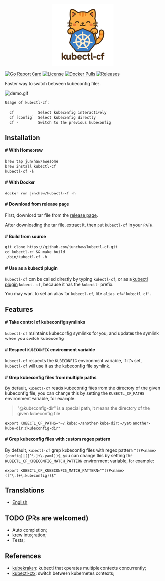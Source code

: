 
<div align="center">
  <img src="docs/logo.png" alt="kubectl-cf logo" width="200">
</div>

[![Go Report Card](https://goreportcard.com/badge/github.com/junchaw/kubectl-cf)](https://goreportcard.com/report/github.com/junchaw/kubectl-cf)
[![License](https://img.shields.io/github/license/junchaw/kubectl-cf?color=blue)](https://github.com/junchaw/kubectl-cf/blob/main/LICENSE)
[![Docker Pulls](https://img.shields.io/docker/pulls/junchaw/kubectl-cf.svg)](https://hub.docker.com/r/junchaw/kubectl-cf/)
[![Releases](https://img.shields.io/github/v/release/junchaw/kubectl-cf)](https://github.com/junchaw/kubectl-cf/releases)

Faster way to switch between kubeconfig files.

![demo.gif](https://github.com/junchaw/kubectl-cf/blob/main/assets/demo.gif?raw=true)

```
Usage of kubectl-cf:

  cf           Select kubeconfig interactively
  cf [config]  Select kubeconfig directly
  cf -         Switch to the previous kubeconfig
```

## Installation

#### # With Homebrew

```shell
brew tap junchaw/awesome
brew install kubectl-cf
kubectl-cf -h
```

#### # With Docker

```shell
docker run junchaw/kubectl-cf -h
```

#### # Download from release page

First, download tar file from the [release page](https://github.com/junchaw/kubectl-cf/releases).

After downloading the tar file, extract it, then put `kubectl-cf` in your `PATH`.

#### # Build from source

```shell
git clone https://github.com/junchaw/kubectl-cf.git
cd kubectl-cf && make build
./bin/kubectl-cf -h
```

#### # Use as a kubectl plugin

`kubectl-cf` can be called directly by typing `kubectl-cf`,
or as a [kubectl plugin](https://kubernetes.io/docs/tasks/extend-kubectl/kubectl-plugins/)
`kubectl cf`, because it has the `kubectl-` prefix.

You may want to set an alias for `kubectl-cf`, like `alias cf='kubectl cf'`.

## Features

#### # Take control of kubeconfig symlinks

`kubectl-cf` maintains kubeconfig symlinks for you,
and updates the symlink when you switch kubeconfig

#### # Respect `KUBECONFIG` environment variable

`kubectl-cf` respects the `KUBECONFIG` environment variable,
if it's set, `kubectl-cf` will use it as the kubeconfig file symlink.

#### # Grep kubeconfig files from multiple paths

By default, `kubectl-cf` reads kubeconfig files from the directory of the given kubeconfig file,
you can change this by setting the `KUBECTL_CF_PATHS` environment variable, for example:

> "@kubeconfig-dir" is a special path, it means the directory of the given kubeconfig file

```
export KUBECTL_CF_PATHS="~/.kube:~/another-kube-dir:~/yet-another-kube-dir:@kubeconfig-dir"
```

#### # Grep kubeconfig files with custom regex pattern

By default, `kubectl-cf` grep kubeconfig files with regex pattern `^(?P<name>(config)|([^\.]+\.yaml))$`,
you can change this by setting the `KUBECTL_CF_KUBECONFIG_MATCH_PATTERN` environment variable,
for example:

```
export KUBECTL_CF_KUBECONFIG_MATCH_PATTERN="^(?P<name>([^\.]+\.kubeconfig))$"
```

## Translations

- [English](https://github.com/junchaw/kubectl-cf)

## TODO (PRs are welcomed)

- Auto completion;
- [krew](https://krew.sigs.k8s.io/) integration;
- Tests;

## References

- [kubekraken](https://github.com/junchaw/kubekraken): kubectl that operates multiple contexts concurrently;
- [kubectl-ctx](https://github.com/ahmetb/kubectx): switch between kubernetes contexts;
